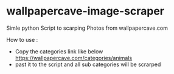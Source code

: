 # wallpapercave-image-scraper
Simle python Script to scarping Photos from wallpapercave.com

How to use :

* Copy the categories link like below 
   https://wallpapercave.com/categories/animals
* past it to the script and all sub categories will be scrarped
